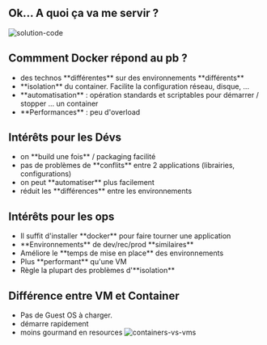 ## Ok... A quoi ça va me servir ?
![solution-code](data/comment/how.gif)<!-- .element: style="width:100%" -->


## Commment Docker répond au pb ?
 * <!-- .element: class="fragment" -->des technos **différentes** sur des environnements **différents**
 * <!-- .element: class="fragment" -->**isolation** du container. Facilite la configuration réseau, disque, ...
 * <!-- .element: class="fragment" -->**automatisation** : opération standards et scriptables pour démarrer / stopper ... un container
 * <!-- .element: class="fragment" -->**Performances** : peu d'overload


## Intérêts pour les Dévs
 * <!-- .element: class="fragment" -->on **build une fois** / packaging facilité
 * <!-- .element: class="fragment" -->pas de problèmes de **conflits** entre 2 applications (librairies, configurations)
 * <!-- .element: class="fragment" -->on peut **automatiser** plus facilement
 * <!-- .element: class="fragment" -->réduit les **différences** entre les environnements


## Intérêts pour les ops
 * <!-- .element: class="fragment" -->Il suffit d'installer **docker** pour faire tourner une application
 * <!-- .element: class="fragment" -->**Environnements** de dev/rec/prod **similaires**
 * <!-- .element: class="fragment" -->Améliore le **temps de mise en place** des environnements
 * <!-- .element: class="fragment" -->Plus **performant** qu'une VM
 * <!-- .element: class="fragment" -->Règle la plupart des problèmes d'**isolation**


## Différence entre VM et Container
 * Pas de Guest OS à charger.
 * démarre rapidement
 * moins gourmand en resources
![containers-vs-vms](data/comment/containers-vs-vms.png)
